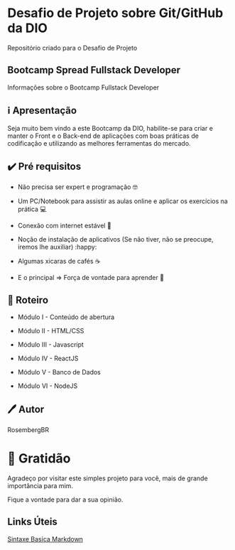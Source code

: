 # Desafio de Projeto sobre Git/GitHub da DIO

Repositório criado para o Desafio de Projeto



## Bootcamp Spread Fullstack Developer

Informações sobre o Bootcamp Fullstack Developer 



## :information_source: Apresentação

Seja muito bem vindo a este Bootcamp da DIO, habilite-se para criar e manter o Front e o Back-end de aplicações com boas práticas de codificação e utilizando as melhores ferramentas do mercado.



## :heavy_check_mark: Pré requisitos

* Não precisa ser expert e programação :nerd_face:

* Um PC/Notebook para assistir as aulas online e aplicar os exercícios na prática :computer:

* Conexão com internet estável  :signal_strength:

* Noção de instalação de aplicativos (Se não tiver, não se preocupe, iremos lhe auxiliar) :happy:

* Algumas xicaras de cafés :coffee:

* E o principal => Força de vontade para aprender :muscle:

  

## :rocket: Roteiro

* Módulo I - Conteúdo de abertura

* Módulo II - HTML/CSS

* Módulo III - Javascript

* Módulo IV - ReactJS

* Módulo V - Banco de Dados

* Módulo VI - NodeJS

  

## :pen: Autor

RosembergBR



# :gift: Gratidão

Agradeço por visitar este simples projeto para você, mais de grande importância para mim.

Fique a vontade para dar a sua opinião.

## Links Úteis
[Sintaxe Basica Markdown](https://www.markdownguide.org/basic-syntax/)
